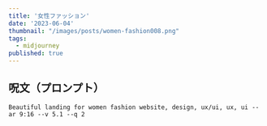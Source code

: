 ```yaml
---
title: '女性ファッション'
date: '2023-06-04'
thumbnail: "/images/posts/women-fashion008.png"
tags:
  - midjourney
published: true
---
```


## 呪文（プロンプト）
```
Beautiful landing for women fashion website, design, ux/ui, ux, ui --ar 9:16 --v 5.1 --q 2
```